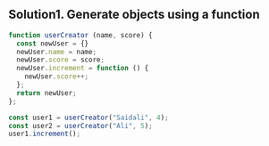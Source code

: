 ## Solution1. Generate objects using a function

```js
function userCreator (name, score) {
  const newUser = {}
  newUser.name = name;
  newUser.score = score;
  newUser.increment = function () {
    newUser.score++;
  };
  return newUser;
};

const user1 = userCreator("Saidali", 4);
const user2 = userCreator("Ali", 5);
user1.increment();

```
